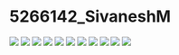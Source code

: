 # 5266142_SivaneshM
![](SDLC/5266142_SivaneshM_Agile.png)
![](GIT/5266142_SivaneshM_Codesignal_GIT.png)
![](GIT/5266142_SivaneshM_Simplilearn_GIT.png)
![](Linux/history_1.PNG)
![](Linux/History_2.PNG)
![](Linux/History_3.PNG)
![](Linux/HIstory_4.PNG)
![](Linux/history_5.PNG)
![](Linux/history_6.PNG)
![](Linux/history_7.PNG)
![](C_Programming/5266142_SivaneshM_Sololearn_C_Basics.png)
